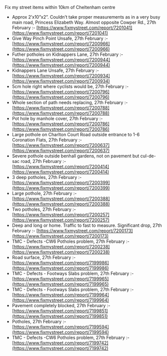 Fix my street items within 10km of Cheltenham centre

<!-- fix_marker starts -->

- Approx 2’x10”x2”. Couldn’t take proper measurements as in a very busy main road, Princess Elizabeth Way. Almost opposite Cowper Rd., 27th February :- [https://www.fixmystreet.com/report/7201041](https://www.fixmystreet.com/report/7201041)
- Give Way Pinch Point Unsafe, 27th February :- [https://www.fixmystreet.com/report/7200966](https://www.fixmystreet.com/report/7200966)
- Futher potholes on Kidnappers Lane, 27th February :- [https://www.fixmystreet.com/report/7200944](https://www.fixmystreet.com/report/7200944)
- Kidnappers Lane Unsafe, 27th February :- [https://www.fixmystreet.com/report/7200934](https://www.fixmystreet.com/report/7200934)
- 5cm hole right where cyclists would be, 27th February :- [https://www.fixmystreet.com/report/7200796](https://www.fixmystreet.com/report/7200796)
- Whole section of path needs replacing, 27th February :- [https://www.fixmystreet.com/report/7200788](https://www.fixmystreet.com/report/7200788)
- Pot hole by manhole cover, 27th February :- [https://www.fixmystreet.com/report/7200786](https://www.fixmystreet.com/report/7200786)
- Large pothole on Charlton Court Road outside entrance to 1-6 Coronation Flats, 27th February :- [https://www.fixmystreet.com/report/7200637](https://www.fixmystreet.com/report/7200637)
- Severe pothole outside benhall gardens, not on pavement but cul-de-sac road, 27th February :- [https://www.fixmystreet.com/report/7200414](https://www.fixmystreet.com/report/7200414)
- 3 deep potholes, 27th February :- [https://www.fixmystreet.com/report/7200399](https://www.fixmystreet.com/report/7200399)
- Large pothole, 27th February :- [https://www.fixmystreet.com/report/7200388](https://www.fixmystreet.com/report/7200388)
- Two potholes, 27th February :- [https://www.fixmystreet.com/report/7200257](https://www.fixmystreet.com/report/7200257)
- Deep and long or home. Traffic to fast to measure. Significant drop, 27th February :- [https://www.fixmystreet.com/report/7200173](https://www.fixmystreet.com/report/7200173)
- TMC - Defects -CW6 Potholes  problem, 27th February :- [https://www.fixmystreet.com/report/7200238](https://www.fixmystreet.com/report/7200238)
- Road surface, 27th February :- [https://www.fixmystreet.com/report/7199986](https://www.fixmystreet.com/report/7199986)
- TMC - Defects - Footways Slabs problem, 27th February :- [https://www.fixmystreet.com/report/7199965](https://www.fixmystreet.com/report/7199965)
- TMC - Defects - Footways Slabs problem, 27th February :- [https://www.fixmystreet.com/report/7199964](https://www.fixmystreet.com/report/7199964)
- Pavement completely blocked, 27th February :- [https://www.fixmystreet.com/report/7199851](https://www.fixmystreet.com/report/7199851)
- Potholes, 27th February :- [https://www.fixmystreet.com/report/7199594](https://www.fixmystreet.com/report/7199594)
- TMC - Defects -CW6 Potholes  problem, 27th February :- [https://www.fixmystreet.com/report/7199742](https://www.fixmystreet.com/report/7199742)

<!-- fix_marker ends -->